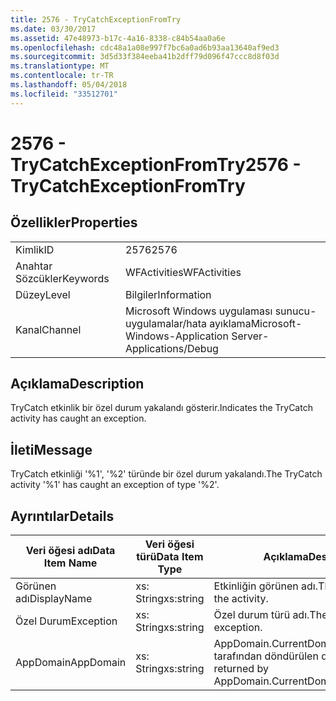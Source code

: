 ```yaml
---
title: 2576 - TryCatchExceptionFromTry
ms.date: 03/30/2017
ms.assetid: 47e48973-b17c-4a16-8338-c84b54aa0a6e
ms.openlocfilehash: cdc48a1a08e997f7bc6a0ad6b93aa13640af9ed3
ms.sourcegitcommit: 3d5d33f384eeba41b2dff79d096f47ccc8d8f03d
ms.translationtype: MT
ms.contentlocale: tr-TR
ms.lasthandoff: 05/04/2018
ms.locfileid: "33512701"
---
```

# <a name="2576---trycatchexceptionfromtry"></a><span data-ttu-id="e4083-102">2576 - TryCatchExceptionFromTry</span><span class="sxs-lookup"><span data-stu-id="e4083-102">2576 - TryCatchExceptionFromTry</span></span>
## <a name="properties"></a><span data-ttu-id="e4083-103">Özellikler</span><span class="sxs-lookup"><span data-stu-id="e4083-103">Properties</span></span>  
  
|||  
|-|-|  
|<span data-ttu-id="e4083-104">Kimlik</span><span class="sxs-lookup"><span data-stu-id="e4083-104">ID</span></span>|<span data-ttu-id="e4083-105">2576</span><span class="sxs-lookup"><span data-stu-id="e4083-105">2576</span></span>|  
|<span data-ttu-id="e4083-106">Anahtar Sözcükler</span><span class="sxs-lookup"><span data-stu-id="e4083-106">Keywords</span></span>|<span data-ttu-id="e4083-107">WFActivities</span><span class="sxs-lookup"><span data-stu-id="e4083-107">WFActivities</span></span>|  
|<span data-ttu-id="e4083-108">Düzey</span><span class="sxs-lookup"><span data-stu-id="e4083-108">Level</span></span>|<span data-ttu-id="e4083-109">Bilgiler</span><span class="sxs-lookup"><span data-stu-id="e4083-109">Information</span></span>|  
|<span data-ttu-id="e4083-110">Kanal</span><span class="sxs-lookup"><span data-stu-id="e4083-110">Channel</span></span>|<span data-ttu-id="e4083-111">Microsoft Windows uygulaması sunucu-uygulamalar/hata ayıklama</span><span class="sxs-lookup"><span data-stu-id="e4083-111">Microsoft-Windows-Application Server-Applications/Debug</span></span>|  
  
## <a name="description"></a><span data-ttu-id="e4083-112">Açıklama</span><span class="sxs-lookup"><span data-stu-id="e4083-112">Description</span></span>  
 <span data-ttu-id="e4083-113">TryCatch etkinlik bir özel durum yakalandı gösterir.</span><span class="sxs-lookup"><span data-stu-id="e4083-113">Indicates the TryCatch activity has caught an exception.</span></span>  
  
## <a name="message"></a><span data-ttu-id="e4083-114">İleti</span><span class="sxs-lookup"><span data-stu-id="e4083-114">Message</span></span>  
 <span data-ttu-id="e4083-115">TryCatch etkinliği '%1', '%2' türünde bir özel durum yakalandı.</span><span class="sxs-lookup"><span data-stu-id="e4083-115">The TryCatch activity '%1' has caught an exception of type '%2'.</span></span>  
  
## <a name="details"></a><span data-ttu-id="e4083-116">Ayrıntılar</span><span class="sxs-lookup"><span data-stu-id="e4083-116">Details</span></span>  
  
|<span data-ttu-id="e4083-117">Veri öğesi adı</span><span class="sxs-lookup"><span data-stu-id="e4083-117">Data Item Name</span></span>|<span data-ttu-id="e4083-118">Veri öğesi türü</span><span class="sxs-lookup"><span data-stu-id="e4083-118">Data Item Type</span></span>|<span data-ttu-id="e4083-119">Açıklama</span><span class="sxs-lookup"><span data-stu-id="e4083-119">Description</span></span>|  
|--------------------|--------------------|-----------------|  
|<span data-ttu-id="e4083-120">Görünen adı</span><span class="sxs-lookup"><span data-stu-id="e4083-120">DisplayName</span></span>|<span data-ttu-id="e4083-121">xs: String</span><span class="sxs-lookup"><span data-stu-id="e4083-121">xs:string</span></span>|<span data-ttu-id="e4083-122">Etkinliğin görünen adı.</span><span class="sxs-lookup"><span data-stu-id="e4083-122">The display name of the activity.</span></span>|  
|<span data-ttu-id="e4083-123">Özel Durum</span><span class="sxs-lookup"><span data-stu-id="e4083-123">Exception</span></span>|<span data-ttu-id="e4083-124">xs: String</span><span class="sxs-lookup"><span data-stu-id="e4083-124">xs:string</span></span>|<span data-ttu-id="e4083-125">Özel durum türü adı.</span><span class="sxs-lookup"><span data-stu-id="e4083-125">The type name of the exception.</span></span>|  
|<span data-ttu-id="e4083-126">AppDomain</span><span class="sxs-lookup"><span data-stu-id="e4083-126">AppDomain</span></span>|<span data-ttu-id="e4083-127">xs: String</span><span class="sxs-lookup"><span data-stu-id="e4083-127">xs:string</span></span>|<span data-ttu-id="e4083-128">AppDomain.CurrentDomain.FriendlyName tarafından döndürülen dize.</span><span class="sxs-lookup"><span data-stu-id="e4083-128">The string returned by AppDomain.CurrentDomain.FriendlyName.</span></span>|
